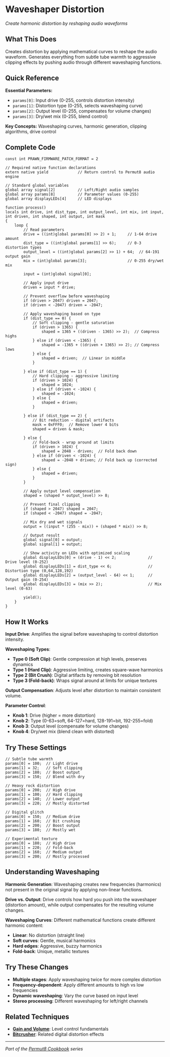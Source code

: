 # Waveshaper Distortion

*Create harmonic distortion by reshaping audio waveforms*

## What This Does

Creates distortion by applying mathematical curves to reshape the audio waveform. Generates everything from subtle tube warmth to aggressive clipping effects by pushing audio through different waveshaping functions.

## Quick Reference

**Essential Parameters:**
- `params[0]`: Input drive (0-255, controls distortion intensity)
- `params[1]`: Distortion type (0-255, selects waveshaping curve)
- `params[2]`: Output level (0-255, compensates for volume changes)
- `params[3]`: Dry/wet mix (0-255, blend control)

**Key Concepts:** Waveshaping curves, harmonic generation, clipping algorithms, drive control

## Complete Code

```impala
const int PRAWN_FIRMWARE_PATCH_FORMAT = 2

// Required native function declarations
extern native yield             // Return control to Permut8 audio engine

// Standard global variables
global array signal[2]          // Left/Right audio samples
global array params[8]          // Parameter values (0-255)
global array displayLEDs[4]     // LED displays

function process()
locals int drive, int dist_type, int output_level, int mix, int input, int driven, int shaped, int output, int mask
{
    loop {
        // Read parameters
        drive = ((int)global params[0] >> 2) + 1;     // 1-64 drive amount
        dist_type = ((int)global params[1] >> 6);     // 0-3 distortion types
        output_level = ((int)global params[2] >> 1) + 64;  // 64-191 output gain
        mix = (int)global params[3];                  // 0-255 dry/wet mix
        
        input = (int)global signal[0];
        
        // Apply input drive
        driven = input * drive;
        
        // Prevent overflow before waveshaping
        if (driven > 2047) driven = 2047;
        if (driven < -2047) driven = -2047;
        
        // Apply waveshaping based on type
        if (dist_type == 0) {
            // Soft clipping - gentle saturation
            if (driven > 1365) {
                shaped = 1365 + ((driven - 1365) >> 2);  // Compress highs
            } else if (driven < -1365) {
                shaped = -1365 + ((driven + 1365) >> 2); // Compress lows
            } else {
                shaped = driven;  // Linear in middle
            }
            
        } else if (dist_type == 1) {
            // Hard clipping - aggressive limiting
            if (driven > 1024) {
                shaped = 1024;
            } else if (driven < -1024) {
                shaped = -1024;
            } else {
                shaped = driven;
            }
            
        } else if (dist_type == 2) {
            // Bit reduction - digital artifacts
            mask = 0xFFF0;  // Remove lower 4 bits
            shaped = driven & mask;
            
        } else {
            // Fold-back - wrap around at limits
            if (driven > 1024) {
                shaped = 2048 - driven;  // Fold back down
            } else if (driven < -1024) {
                shaped = -2048 + driven; // Fold back up (corrected sign)
            } else {
                shaped = driven;
            }
        }
        
        // Apply output level compensation
        shaped = (shaped * output_level) >> 8;
        
        // Prevent final clipping
        if (shaped > 2047) shaped = 2047;
        if (shaped < -2047) shaped = -2047;
        
        // Mix dry and wet signals
        output = ((input * (255 - mix)) + (shaped * mix)) >> 8;
        
        // Output result
        global signal[0] = output;
        global signal[1] = output;
        
        // Show activity on LEDs with optimized scaling
        global displayLEDs[0] = (drive - 1) << 2;              // Drive level (0-252)
        global displayLEDs[1] = dist_type << 6;                // Distortion type (0,64,128,192)
        global displayLEDs[2] = (output_level - 64) << 1;      // Output gain (0-254)
        global displayLEDs[3] = (mix >> 2);                    // Mix level (0-63)
        
        yield();
    }
}
```

## How It Works

**Input Drive**: Amplifies the signal before waveshaping to control distortion intensity.

**Waveshaping Types**:
- **Type 0 (Soft Clip)**: Gentle compression at high levels, preserves dynamics
- **Type 1 (Hard Clip)**: Aggressive limiting, creates square-wave harmonics
- **Type 2 (Bit Crush)**: Digital artifacts by removing bit resolution
- **Type 3 (Fold-back)**: Wraps signal around at limits for unique textures

**Output Compensation**: Adjusts level after distortion to maintain consistent volume.

**Parameter Control**:
- **Knob 1**: Drive (higher = more distortion)
- **Knob 2**: Type (0-63=soft, 64-127=hard, 128-191=bit, 192-255=fold)
- **Knob 3**: Output level (compensate for volume changes)
- **Knob 4**: Dry/wet mix (blend clean with distorted)

## Try These Settings

```impala
// Subtle tube warmth
params[0] = 100;  // Light drive
params[1] = 32;   // Soft clipping
params[2] = 180;  // Boost output
params[3] = 150;  // Blend with dry

// Heavy rock distortion
params[0] = 200;  // High drive
params[1] = 100;  // Hard clipping
params[2] = 140;  // Lower output
params[3] = 220;  // Mostly distorted

// Digital glitch
params[0] = 150;  // Medium drive
params[1] = 160;  // Bit crushing
params[2] = 200;  // Boost output
params[3] = 180;  // Mostly wet

// Experimental texture
params[0] = 180;  // High drive
params[1] = 220;  // Fold-back
params[2] = 160;  // Medium output
params[3] = 200;  // Mostly processed
```

## Understanding Waveshaping

**Harmonic Generation**: Waveshaping creates new frequencies (harmonics) not present in the original signal by applying non-linear functions.

**Drive vs. Output**: Drive controls how hard you push into the waveshaper (distortion amount), while output compensates for the resulting volume changes.

**Waveshaping Curves**: Different mathematical functions create different harmonic content:
- **Linear**: No distortion (straight line)
- **Soft curves**: Gentle, musical harmonics
- **Hard edges**: Aggressive, buzzy harmonics
- **Fold-back**: Unique, metallic textures

## Try These Changes

- **Multiple stages**: Apply waveshaping twice for more complex distortion
- **Frequency-dependent**: Apply different amounts to high vs low frequencies
- **Dynamic waveshaping**: Vary the curve based on input level
- **Stereo processing**: Different waveshaping for left/right channels

## Related Techniques

- **[Gain and Volume](../fundamentals/gain-and-volume.md)**: Level control fundamentals
- **[Bitcrusher](bitcrusher.md)**: Related digital distortion effects

---
*Part of the [Permut8 Cookbook](../index.md) series*